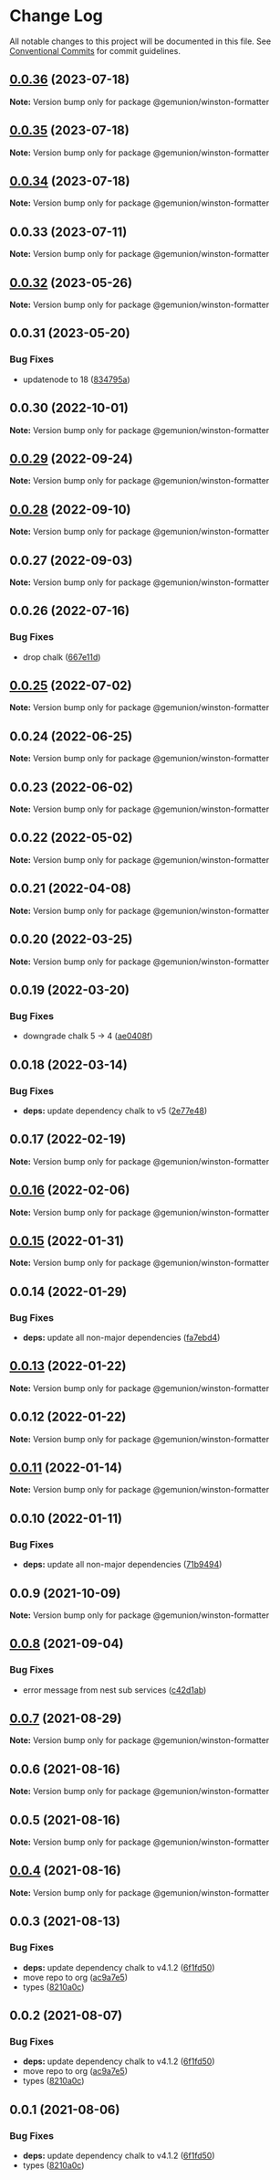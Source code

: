 # Change Log

All notable changes to this project will be documented in this file.
See [Conventional Commits](https://conventionalcommits.org) for commit guidelines.

## [0.0.36](https://github.com/gemunion/nestjs-packages/compare/@gemunion/winston-formatter@0.0.35...@gemunion/winston-formatter@0.0.36) (2023-07-18)

**Note:** Version bump only for package @gemunion/winston-formatter





## [0.0.35](https://github.com/gemunion/nestjs-packages/compare/@gemunion/winston-formatter@0.0.34...@gemunion/winston-formatter@0.0.35) (2023-07-18)

**Note:** Version bump only for package @gemunion/winston-formatter





## [0.0.34](https://github.com/gemunion/nestjs-packages/compare/@gemunion/winston-formatter@0.0.33...@gemunion/winston-formatter@0.0.34) (2023-07-18)

**Note:** Version bump only for package @gemunion/winston-formatter





## 0.0.33 (2023-07-11)

**Note:** Version bump only for package @gemunion/winston-formatter

## [0.0.32](https://github.com/gemunion/nestjs-packages/compare/@gemunion/winston-formatter@0.0.31...@gemunion/winston-formatter@0.0.32) (2023-05-26)

**Note:** Version bump only for package @gemunion/winston-formatter

## 0.0.31 (2023-05-20)

### Bug Fixes

- updatenode to 18 ([834795a](https://github.com/gemunion/nestjs-packages/commit/834795aca8d9c351fde907fbdb511f437c707f11))

## 0.0.30 (2022-10-01)

**Note:** Version bump only for package @gemunion/winston-formatter

## [0.0.29](https://github.com/gemunion/nestjs-packages/compare/@gemunion/winston-formatter@0.0.28...@gemunion/winston-formatter@0.0.29) (2022-09-24)

**Note:** Version bump only for package @gemunion/winston-formatter

## [0.0.28](https://github.com/gemunion/nestjs-packages/compare/@gemunion/winston-formatter@0.0.27...@gemunion/winston-formatter@0.0.28) (2022-09-10)

**Note:** Version bump only for package @gemunion/winston-formatter

## 0.0.27 (2022-09-03)

**Note:** Version bump only for package @gemunion/winston-formatter

## 0.0.26 (2022-07-16)

### Bug Fixes

- drop chalk ([667e11d](https://github.com/gemunion/nestjs-packages/commit/667e11d31afccdea0a47a672eeaa6cf580d50d16))

## [0.0.25](https://github.com/gemunion/nestjs-packages/compare/@gemunion/winston-formatter@0.0.24...@gemunion/winston-formatter@0.0.25) (2022-07-02)

**Note:** Version bump only for package @gemunion/winston-formatter

## 0.0.24 (2022-06-25)

**Note:** Version bump only for package @gemunion/winston-formatter

## 0.0.23 (2022-06-02)

**Note:** Version bump only for package @gemunion/winston-formatter

## 0.0.22 (2022-05-02)

**Note:** Version bump only for package @gemunion/winston-formatter

## 0.0.21 (2022-04-08)

**Note:** Version bump only for package @gemunion/winston-formatter

## 0.0.20 (2022-03-25)

**Note:** Version bump only for package @gemunion/winston-formatter

## 0.0.19 (2022-03-20)

### Bug Fixes

- downgrade chalk 5 -> 4 ([ae0408f](https://github.com/gemunion/nestjs-packages/commit/ae0408f12f30fe2b3a300c6fbaee4d3581e07a63))

## 0.0.18 (2022-03-14)

### Bug Fixes

- **deps:** update dependency chalk to v5 ([2e77e48](https://github.com/gemunion/nestjs-packages/commit/2e77e48cfc8ce1092616898b895ee6f319886b7f))

## 0.0.17 (2022-02-19)

**Note:** Version bump only for package @gemunion/winston-formatter

## [0.0.16](https://github.com/gemunion/nestjs-packages/compare/@gemunion/winston-formatter@0.0.15...@gemunion/winston-formatter@0.0.16) (2022-02-06)

**Note:** Version bump only for package @gemunion/winston-formatter

## [0.0.15](https://github.com/gemunion/nestjs-packages/compare/@gemunion/winston-formatter@0.0.14...@gemunion/winston-formatter@0.0.15) (2022-01-31)

**Note:** Version bump only for package @gemunion/winston-formatter

## 0.0.14 (2022-01-29)

### Bug Fixes

- **deps:** update all non-major dependencies ([fa7ebd4](https://github.com/gemunion/nestjs-packages/commit/fa7ebd4365dc712c06419446a515147200e6cccd))

## [0.0.13](https://github.com/gemunion/nestjs-packages/compare/@gemunion/winston-formatter@0.0.12...@gemunion/winston-formatter@0.0.13) (2022-01-22)

**Note:** Version bump only for package @gemunion/winston-formatter

## 0.0.12 (2022-01-22)

**Note:** Version bump only for package @gemunion/winston-formatter

## [0.0.11](https://github.com/gemunion/nestjs-packages/compare/@gemunion/winston-formatter@0.0.10...@gemunion/winston-formatter@0.0.11) (2022-01-14)

**Note:** Version bump only for package @gemunion/winston-formatter

## 0.0.10 (2022-01-11)

### Bug Fixes

- **deps:** update all non-major dependencies ([71b9494](https://github.com/gemunion/nestjs-packages/commit/71b9494ef943c8ce53087d099af50631393f8b15))

## 0.0.9 (2021-10-09)

**Note:** Version bump only for package @gemunion/winston-formatter

## [0.0.8](https://github.com/gemunion/nestjs-packages/compare/@gemunion/winston-formatter@0.0.7...@gemunion/winston-formatter@0.0.8) (2021-09-04)

### Bug Fixes

- error message from nest sub services ([c42d1ab](https://github.com/gemunion/nestjs-packages/commit/c42d1ab8960bdd45de7312079dd2e2391734bd56))

## [0.0.7](https://github.com/gemunion/nestjs-packages/compare/@gemunion/winston-formatter@0.0.6...@gemunion/winston-formatter@0.0.7) (2021-08-29)

**Note:** Version bump only for package @gemunion/winston-formatter

## 0.0.6 (2021-08-16)

**Note:** Version bump only for package @gemunion/winston-formatter

## 0.0.5 (2021-08-16)

**Note:** Version bump only for package @gemunion/winston-formatter

## [0.0.4](https://github.com/gemunion/nestjs-packages/compare/@gemunion/winston-formatter@0.0.3...@gemunion/winston-formatter@0.0.4) (2021-08-16)

**Note:** Version bump only for package @gemunion/winston-formatter

## 0.0.3 (2021-08-13)

### Bug Fixes

- **deps:** update dependency chalk to v4.1.2 ([6f1fd50](https://github.com/gemunion/nestjs-packages/commit/6f1fd50eec9f2a4cfcfbceae834920003668a361))
- move repo to org ([ac9a7e5](https://github.com/gemunion/nestjs-packages/commit/ac9a7e51e47bf69ef30b19abbc67274405c13200))
- types ([8210a0c](https://github.com/gemunion/nestjs-packages/commit/8210a0c86b5e4b5023f68aee36733d4ca0fd8928))

## 0.0.2 (2021-08-07)

### Bug Fixes

- **deps:** update dependency chalk to v4.1.2 ([6f1fd50](https://github.com/gemunion/nestjs-packages/commit/6f1fd50eec9f2a4cfcfbceae834920003668a361))
- move repo to org ([ac9a7e5](https://github.com/gemunion/nestjs-packages/commit/ac9a7e51e47bf69ef30b19abbc67274405c13200))
- types ([8210a0c](https://github.com/gemunion/nestjs-packages/commit/8210a0c86b5e4b5023f68aee36733d4ca0fd8928))

## 0.0.1 (2021-08-06)

### Bug Fixes

- **deps:** update dependency chalk to v4.1.2 ([6f1fd50](https://github.com/gemunion/nestjs-packages/commit/6f1fd50eec9f2a4cfcfbceae834920003668a361))
- types ([8210a0c](https://github.com/gemunion/nestjs-packages/commit/8210a0c86b5e4b5023f68aee36733d4ca0fd8928))
